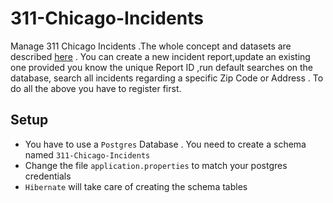 # 311-Chicago-Incidents
Manage 311 Chicago Incidents .The whole concept and datasets are described [here](https://www.kaggle.com/chicago/chicago-311-service-requests) . You can create a new incident report,update an existing one provided you know the unique Report ID ,run default searches on the database, search all incidents regarding a specific Zip Code or Address . To do all the above you have to register first.

## Setup
* You have to use a `Postgres` Database . You need to create a schema named `311-Chicago-Incidents`
* Change the file `application.properties` to match your postgres credentials
* `Hibernate` will take care of creating the schema tables
